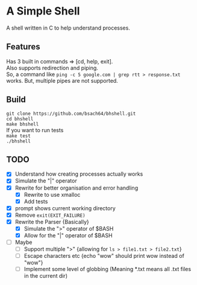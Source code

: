 # A Simple Shell
A shell written in C to help understand processes.

## Features
Has 3 built in commands => [cd, help, exit].\
Also supports redirection and piping.\
So, a command like `ping -c 5 google.com | grep rtt > response.txt` works.
But, multiple pipes are not supported.

## Build
`git clone https://github.com/bsach64/bhshell.git`\
`cd bhshell`\
`make bhshell`\
If you want to run tests\
    `make test`\
`./bhshell`

## TODO
- [x] Understand how creating processes actually works
- [x] Simulate the "|" operator
- [x] Rewrite for better organisation and error handling
    - [x] Rewrite to use xmalloc
    - [x] Add tests
- [x] prompt shows current working directory
- [x] Remove `exit(EXIT_FAILURE)`
- [x] Rewrite the Parser {Basically}
    - [x] Simulate the ">" operator of $BASH
    - [x] Allow for the "|" operator of $BASH
- [ ] Maybe
    - [ ] Support multiple ">" {allowing for `ls > file1.txt > file2.txt`}
    - [ ] Escape characters etc {echo "wow" should print wow instead of "wow"}
    - [ ] Implement some level of globbing (Meaning *.txt means all .txt files in the current dir)
